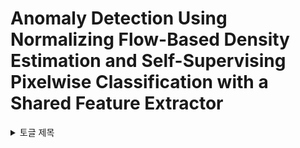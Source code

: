 # Anomaly Detection Using Normalizing Flow-Based Density Estimation and Self-Supervising Pixelwise Classification with a Shared Feature Extractor

<details>
<summary>
  토글 제목
</summary>
   토글 안 내용
</details>
